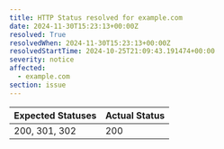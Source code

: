 ```yaml
---
title: HTTP Status resolved for example.com
date: 2024-11-30T15:23:13+00:00Z
resolved: True
resolvedWhen: 2024-11-30T15:23:13+00:00Z
resolvedStartTime: 2024-10-25T21:09:43.191474+00:00
severity: notice
affected:
  - example.com
section: issue
---
```


| Expected Statuses | Actual Status  |
|-------------------|----------------|
| 200, 301, 302 | 200 |
